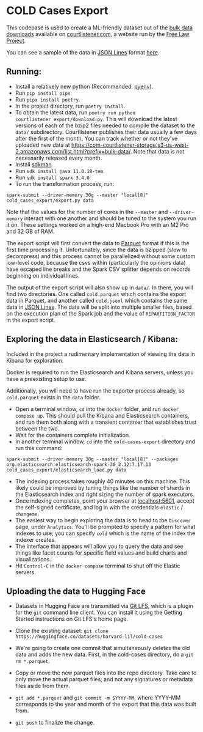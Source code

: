 # COLD Cases Export

This codebase is used to create a ML-friendly dataset out of
the [bulk data downloads](https://www.courtlistener.com/help/api/bulk-data/) available
on [courtlistener.com](https://courtlistener.com), a website run by the [Free Law Project](https://free.law/).

You can see a sample of the data in [JSON Lines](https://jsonlines.org/) format [here](https://raw.githubusercontent.com/harvard-lil/cold-cases-export/main/sample.jsonl).

## Running:

- Install a relatively new python (Recommended: [pyenv](https://github.com/pyenv/pyenv)).
- Run `pip install pipx`.
- Run `pipx install poetry`.
- In the project directory, run `poetry install`.
- To obtain the latest data, run `poetry run python courtlistener_export/download.py`. This will download the latest versions of each of the bzip2 files needed to compile the dataset to the `data/` subdirectory. Courtlistener publishes their data usually a few days after the first of the month. You can track whether or not they've uploaded new data at https://com-courtlistener-storage.s3-us-west-2.amazonaws.com/list.html?prefix=bulk-data/. Note that data is not necessarily released every month.
- Install [sdkman](https://sdkman.io/).
- Run `sdk install java 11.0.18-tem`.
- Run `sdk install spark 3.4.0`
- To run the transformation process, run:

```spark-submit --driver-memory 30g --master "local[8]" cold_cases_export/export.py data```

Note that the values for the number of cores in the `--master` and `--driver-memory` interact with one another and should be tuned to the system you run it on. These settings worked on a high-end Macbook Pro with an M2 Pro and 32 GB of RAM.

The export script will first convert the data to [Parquet](https://parquet.apache.org/) format if this is the first time
processing it. Unfortunately, since the data is bzipped (slow to decompress) and this process cannot be parallelized
without some custom low-level code, because the csvs within (particularly the opinions data) have escaped line breaks
and the Spark CSV splitter depends on records beginning on individual lines.

The output of the export script will also show up in `data/`. In there, you will find two directories. One
called `cold.parquet` which contains the export data in Parquet, and another called `cold.jsonl` which contains the same
data in [JSON Lines](https://jsonlines.org/). The data will be split into multiple smaller files, based on the execution
plan of the Spark job and the value of `REPARTITION_FACTOR` in the export script.

## Exploring the data in Elasticsearch / Kibana:

Included in the project a rudimentary implementation of viewing the data in Kibana for exploration.

Docker is required to run the Elasticsearch and Kibana servers, unless you have a preexisting setup to use.

Additionally, you will need to have run the exporter process already, so `cold.parquet` exists in the `data` folder.

- Open a terminal window, `cd` into the `docker` folder, and run `docker compose up`. This should pull the Kibana and
  Elasticsearch containers, and run them both along with a transient contanier that establishes trust between the two.
- Wait for the containers complete initialization.
- In another terminal window, `cd` into the `cold-cases-export` directory and run this command:

```spark-submit --driver-memory 30g --master "local[8]" --packages org.elasticsearch:elasticsearch-spark-30_2.12:7.17.13 cold_cases_export/elasticsearch_load.py data```

- The indexing process takes roughly 40 minutes on this machine. This likely could be improved by tuning things like the
  number of shards in the Elasticsearch index and right sizing the number of spark executors.
- Once indexing completes, point your browser at [localhost:5601](https://localhost:5601/), accept the self-signed
  certificate, and log in with the credentials `elastic` / `changeme`.
- The easiest way to begin exploring the data is to head to the `Discover` page, under `Analytics`. You'll be prompted
  to specify a pattern for what indexes to use; you can specify `cold` which is the name of the index the indexer
  creates.
- The interface that appears will allow you to query the data and see things like facet counts for specific field values
  and build charts and visualizations.
- Hit `Control-C` in the `docker compose` terminal to shut off the Elastic servers.

## Uploading the data to Hugging Face

- Datasets in Hugging Face are transmitted via [Git LFS](https://git-lfs.com/), which is a plugin for the `git` command line client. You can install it using the Getting Started instructions on Git LFS's home page.

- Clone the existing dataset: ```git clone https://huggingface.co/datasets/harvard-lil/cold-cases```

- We're going to create one commit that simultaneously deletes the old data and adds the new data. First, in the cold-cases directory, do a `git rm *.parquet`.

- Copy or move the new parquet files into the repo directory. Take care to only move the actual parquet files, and not any signatures or metadata files aside from them.

- `git add *.parquet` and `git commit -m $YYYY-MM`, where YYYY-MM corresponds to the year and month of the export that this data was built from.

- `git push` to finalize the change.

